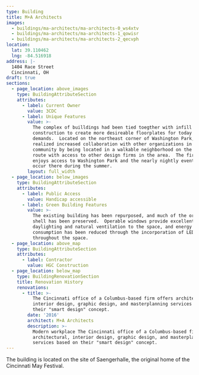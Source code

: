 ```yaml
---
type: Building
title: M+A Architects
images:
  - buildings/ma-architects/ma-architects-0_ws4xtv
  - buildings/ma-architects/ma-architects-1_qowisr
  - buildings/ma-architects/ma-architects-2_qecvph
location:
  lat: 39.110462
  lng: -84.516918
address: |-
  1404 Race Street
  Cincinnati, OH
draft: true
sections:
  - page_location: above_images
    type: BuildingAttributeSection
    attributes:
      - label: Current Owner
        value: 3CDC
      - label: Unique Features
        value: >-
          The complex of builldings had been tied toegther with infill
          construction to create more desireable floorplates for today's market
          demands.  Located on the northeast corner of Washington Park, M+A has
          realized increased collaboration with other organizations in the
          community by being located in a walkable neighborhood on the streetcar
          route with access to other design firms in the area.  The firm also
          enjoys access to Washington Park and the nearly nightly events that
          occur there during the summer.
        layout: full_width
  - page_location: below_images
    type: BuildingAttributeSection
    attributes:
      - label: Public Access
        value: Handicap accessible
      - label: Green Building Features
        value: >-
          The existing building has been repurposed, and much of the original
          shell has been preserved.  Operable windows provide excellent
          daylighting and natural ventilation to the space, and energy
          consumption has been reduced through the incorporation of LED lighting
          throughout the space.
  - page_location: above_map
    type: BuildingAttributeSection
    attributes:
      - label: Contractor
        value: HGC Construction
  - page_location: below_map
    type: BuildingRenovationSection
    title: Renovation History
    renovations:
      - title: >-
          The Cincinnati office of a Columbus-based firm offers architectural,
          interior design, graphic design, and masterplanning services based on
          their "smart design" concept.
        date: '2016'
        architect: M+A Architects
        description: >-
          Modern workplace The Cincinnati office of a Columbus-based firm offers
          architectural, interior design, graphic design, and masterplanning
          services based on their "smart design" concept.
---
```


The building is located on the site of Saengerhalle, the original home of the Cincinnati May Festival.
